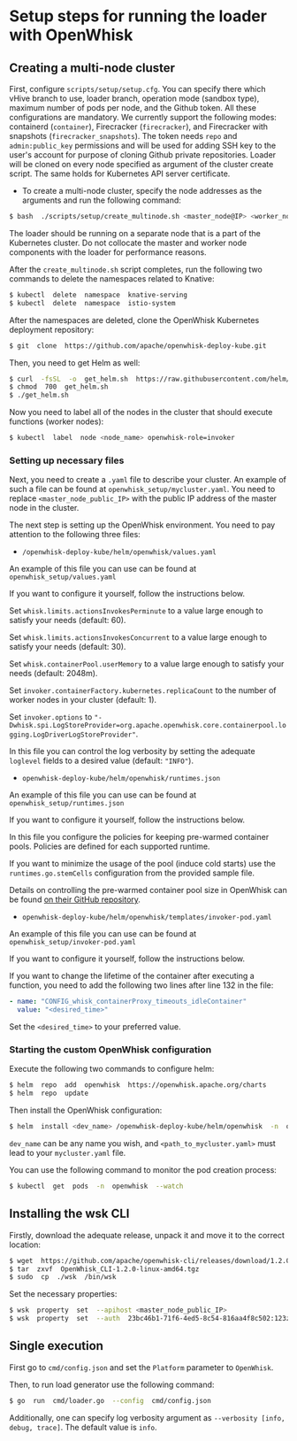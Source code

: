 # Setup steps for running the loader with OpenWhisk

## Creating a multi-node cluster

First, configure `scripts/setup/setup.cfg`. You can specify there which vHive branch to use, loader branch, operation mode
(sandbox type), maximum number of pods per node, and the Github token. All these configurations are mandatory.
We currently support the following modes: containerd (`container`), Firecracker (`firecracker`), and Firecracker with
snapshots (`firecracker_snapshots`).
The token needs `repo` and `admin:public_key` permissions and will be used for adding SSH key to the user's account for
purpose of cloning Github private repositories.
Loader will be cloned on every node specified as argument of the cluster create script. The same holds for Kubernetes
API server certificate.  

* To create a multi-node cluster, specify the node addresses as the arguments and run the following command: 

```bash
$ bash  ./scripts/setup/create_multinode.sh <master_node@IP> <worker_node@IP> ...
``` 

The loader should be running on a separate node that is a part of the Kubernetes cluster. Do not collocate the master and
worker node components with the loader for performance reasons.

After the `create_multinode.sh` script completes, run the following two commands to delete the namespaces related to Knative: 

```bash
$ kubectl  delete  namespace  knative-serving
$ kubectl  delete  namespace  istio-system
```

After the namespaces are deleted, clone the OpenWhisk Kubernetes deployment repository:

```bash
$ git  clone  https://github.com/apache/openwhisk-deploy-kube.git
```

Then, you need to get Helm as well: 

```bash
$ curl  -fsSL  -o  get_helm.sh  https://raw.githubusercontent.com/helm/helm/main/scripts/get-helm-3
$ chmod  700  get_helm.sh
$ ./get_helm.sh
``` 

Now you need to label all of the nodes in the cluster that should execute functions (worker nodes):

```bash
$ kubectl  label  node <node_name> openwhisk-role=invoker
```

### Setting up necessary files

Next, you need to create a `.yaml` file to describe your cluster. An example of such a file can be found at `openwhisk_setup/mycluster.yaml`. You need to replace `<master_node_public_IP>` with the public IP address of the master node in the cluster.

The next step is setting up the OpenWhisk environment. You need to pay attention to the following three files: 

*  `/openwhisk-deploy-kube/helm/openwhisk/values.yaml`

An example of this file you can use can be found at `openwhisk_setup/values.yaml`

If you want to configure it yourself, follow the instructions below.

Set `whisk.limits.actionsInvokesPerminute` to a value large enough to satisfy your needs (default: 60). 

Set `whisk.limits.actionsInvokesConcurrent` to a value large enough to satisfy your needs (default: 30). 

Set `whisk.containerPool.userMemory` to a value large enough to satisfy your needs (default: 2048m).

Set `invoker.containerFactory.kubernetes.replicaCount` to the number of worker nodes in your cluster (default: 1).

Set `invoker.options` to `"-Dwhisk.spi.LogStoreProvider=org.apache.openwhisk.core.containerpool.logging.LogDriverLogStoreProvider"`. 

In this file you can control the log verbosity by setting the adequate `loglevel` fields to a desired value (default: `"INFO"`).

*  `openwhisk-deploy-kube/helm/openwhisk/runtimes.json` 

An example of this file you can use can be found at `openwhisk_setup/runtimes.json`

If you want to configure it yourself, follow the instructions below.

In this file you configure the policies for keeping pre-warmed container pools. Policies are defined for each supported runtime.

If you want to minimize the usage of the pool (induce cold starts) use the `runtimes.go.stemCells` configuration from the provided sample file.

Details on controlling the pre-warmed container pool size in OpenWhisk can be found [on their GitHub repository](https://github.com/apache/openwhisk/blob/master/docs/actions.md#How%20prewarm%20containers%20are%20provisioned%20without%20a%20reactive%20configuration).

*  `openwhisk-deploy-kube/helm/openwhisk/templates/invoker-pod.yaml`

An example of this file you can use can be found at `openwhisk_setup/invoker-pod.yaml`

If you want to configure it yourself, follow the instructions below.

If you want to change the lifetime of the container after executing a function, you need to add the following two lines after line 132 in the file:

```yaml
- name: "CONFIG_whisk_containerProxy_timeouts_idleContainer"
  value: "<desired_time>"
```

Set the `<desired_time>` to your preferred value.  

### Starting the custom OpenWhisk configuration 

Execute the following two commands to configure helm:  

```bash
$ helm  repo  add  openwhisk  https://openwhisk.apache.org/charts
$ helm  repo  update
```  

Then install the OpenWhisk configuration:

```bash
$ helm  install <dev_name> /openwhisk-deploy-kube/helm/openwhisk  -n  openwhisk  --create-namespace  -f <path_to_mycluster.yaml>
```

`dev_name` can be any name you wish, and `<path_to_mycluster.yaml>` must lead to your `mycluster.yaml` file.
  
You can use the following command to monitor the pod creation process:

```bash
$ kubectl  get  pods  -n  openwhisk  --watch
```

## Installing the wsk CLI

Firstly, download the adequate release, unpack it and move it to the correct location:

```bash
$ wget  https://github.com/apache/openwhisk-cli/releases/download/1.2.0/OpenWhisk_CLI-1.2.0-linux-amd64.tgz
$ tar  zxvf  OpenWhisk_CLI-1.2.0-linux-amd64.tgz
$ sudo  cp  ./wsk  /bin/wsk
```

Set the necessary properties:

```bash
$ wsk  property  set  --apihost <master_node_public_IP>
$ wsk  property  set  --auth  23bc46b1-71f6-4ed5-8c54-816aa4f8c502:123zO3xZCLrMN6v2BKK1dXYFpXlPkccOFqm12CdAsMgRU4VrNZ9lyGVCGuMDGIwP
```  

## Single execution  

First go to `cmd/config.json` and set the `Platform` parameter to `OpenWhisk`.

Then, to run load generator use the following command:

```bash
$ go  run  cmd/loader.go  --config  cmd/config.json
```

Additionally, one can specify log verbosity argument as `--verbosity [info, debug, trace]`. The default value is `info`.

